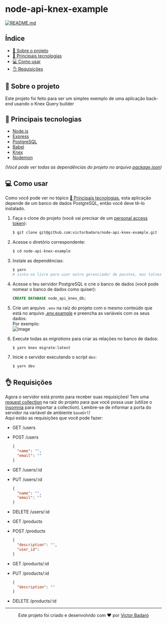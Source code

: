 # node-api-knex-example

[![README.md](https://img.shields.io/badge/-Read%20in%20English-brightgreen?style=for-the-badge)](./README.md)

## Índice
- [🧾 Sobre o projeto](#-sobre-o-projeto)
- [🚀 Principais tecnologias](#-principais-tecnologias)
- [💻 Como usar](#-como-usar)
- [👌 Requisições](#-requisições)

## 🧾 Sobre o projeto
Este projeto foi feito para ser um simples exemplo de uma aplicação back-end usando o Knex Query builder

## 🚀 Principais tecnologias
- [Node.js](https://nodejs.org/)
- [Express](https://expressjs.com/)
- [PostgreSQL](https://www.postgresql.org/)
- [Babel](https://babeljs.io/)
- [Knex](https://knexjs.org/)
- [Nodemon](https://nodemon.io/)

_(Você pode ver todas as dependências do projeto no arquivo [package.json](./package.json))_

## 💻 Como usar
Como você pode ver no tópico [🚀 Principais tecnologias](#-principais-tecnologias), esta aplicação depende de um banco de dados PostgreSQL, então você deve tê-lo instalado.

1. Faça o clone do projeto (você vai precisar de um [personal access token](https://docs.github.com/pt/get-started/getting-started-with-git/about-remote-repositories#cloning-with-https-urls)):
   ```bash
   $ git clone git@github.com:victorbadaro/node-api-knex-example.git
   ```

2. Acesse o diretório correspondente:
   ```bash
   $ cd node-api-knex-example
   ```

3. Instale as dependências:
   ```bash
   $ yarn
   # sinta-se livre para usar outro gerenciador de pacotes, mas talvez você queira usar o yarn uma vez que já existe um arquivo yarn.lock na raíz do projeto
   ```

4. Acesse o teu servidor PostgreSQL e crie o banco de dados (você pode nomear o banco de dados como quiser):
   ```sql
   CREATE DATABASE node_api_knex_db;
   ```

5. Crie um arquivo `.env` na raíz do projeto com o mesmo conteúdo que está no arquivo [.env.example](./.env.example) e preencha as variáveis com os seus dados:<br />
   Por exemplo:<br />
   ![image](https://github.com/victorbadaro/node-api-knex-example/assets/9096344/868339ae-0ec6-4e84-aad8-cdd6c5d4e9d9)

6. Execute todas as _migrations_ para criar as relações no banco de dados:
   ```bash
   $ yarn knex migrate:latest
   ```

8. Inicie o servidor executando o script `dev`:
   ```bash
   $ yarn dev
   ```

## 👌 Requisições
Agora o servidor está pronto para receber suas requisições! Tem uma [request collection](./request_collection.json) na raíz do projeto para que você possa usar (utilize o [insomnia](https://insomnia.rest/) para importar a collection). Lembre-se de informar a porta do servidor na variável de ambiente `baseUrl`!<br />
Aqui estão as requisições que você pode fazer:

- GET /users
- POST /users
  ```json
  {
    "name": "",
    "email": ""
  }
  ```
- GET /users/:id
- PUT /users/:id
  ```json
  {
    "name": "",
    "email": ""
  }
  ```
- DELETE /users/:id

- GET /products
- POST /products
  ```json
  {
    "description": "",
    "user_id": 
  }
  ```
- GET /products/:id
- PUT /products/:id
  ```json
  {
    "description": "" 
  }
  ```
- DELETE /products/:id

---

<p align="center">Este projeto foi criado e desenvolvido com ❤ por <a href="https://github.com/victorbadaro">Victor Badaró</a></p>